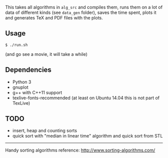 This takes all algorithms in `alg_src` and compiles them, runs them on a lot of data of different kinds (see `data_gen` folder), saves the time spent, plots it and generates TeX and PDF files with the plots.

Usage
-----

`$ ./run.sh` 

(and go see a movie, it will take a while)

Dependencies
------------

* Python 3
* gnuplot
* g++ with C++11 support
* texlive-fonts-recommended (at least on Ubuntu 14.04 this is not part of TexLive)


TODO
----
* insert, heap and counting sorts 
* quick sort with "median in linear time" algorithm and quick sort from STL


-------------------

Handy sorting algorithms reference: http://www.sorting-algorithms.com/
